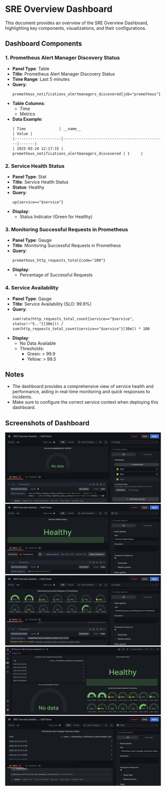
# SRE Overview Dashboard

This document provides an overview of the SRE Overview Dashboard, highlighting key components, visualizations, and their configurations.

## Dashboard Components

### 1. Prometheus Alert Manager Discovery Status

- **Panel Type**: Table
- **Title**: Prometheus Alert Manager Discovery Status
- **Time Range**: Last 5 minutes
- **Query**:
  ```plaintext
  prometheus_notifications_alertmanagers_discovered{job="prometheus"}
  ```
- **Table Columns**:
  - Time
  - Metrics
- **Data Example**:
  ```
  | Time               | __name__                                     | Value |
  |---------------------|----------------------------------------------|-------|
  | 2025-03-24 12:17:15 | prometheus_notifications_alertmanagers_discovered | 1     |
  ```

### 2. Service Health Status

- **Panel Type**: Stat
- **Title**: Service Health Status
- **Status**: Healthy
- **Query**:
  ```plaintext
  up{service=="$service"}
  ```
- **Display**: 
  - Status Indicator (Green for Healthy)

### 3. Monitoring Successful Requests in Prometheus

- **Panel Type**: Gauge
- **Title**: Monitoring Successful Requests in Prometheus
- **Query**:
  ```plaintext
  prometheus_http_requests_total{code="200"}
  ```
- **Display**: 
  - Percentage of Successful Requests

### 4. Service Availability

- **Panel Type**: Gauge
- **Title**: Service Availability (SLO: 99.9%)
- **Query**:
  ```plaintext
  sum(rate(http_requests_total_count{service=="$service", status!~"5.."}[30m])) / sum(http_requests_total_count{service=="$service"}[30m]) * 100
  ```
- **Display**: 
  - No Data Available
  - Thresholds:
    - Green: > 99.9
    - Yellow: > 99.5

## Notes

- The dashboard provides a comprehensive view of service health and performance, aiding in real-time monitoring and quick responses to incidents.
- Make sure to configure the correct service context when deploying this dashboard.

## Screenshots of Dashboard
![image1](https://github.com/YashSri17/mthree-training-notes/blob/main/Week%206/Day%2029/1.jpeg)
![image2](https://github.com/YashSri17/mthree-training-notes/blob/main/Week%206/Day%2029/2.jpeg)
![image3](https://github.com/YashSri17/mthree-training-notes/blob/main/Week%206/Day%2029/3.jpeg)
![image4](https://github.com/YashSri17/mthree-training-notes/blob/main/Week%206/Day%2029/4.jpeg)
![image5](https://github.com/YashSri17/mthree-training-notes/blob/main/Week%206/Day%2029/5.jpeg)
